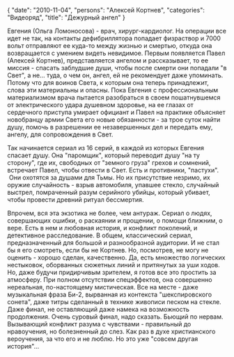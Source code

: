 {
   "date": "2010-11-04",
   "persons": "Алексей Кортнев",
   "categories": "Видеоряд",
   "title": "Дежурный ангел"
}

Евгения (Ольга Ломоносова) - врач, хирург-кардиолог. На операции все идет не так, на контакты дефибриллятора попадает физраствор и 7000 вольт отправляют ее куда-то между жизнью и смертью, откуда она возвращается с умением видеть невидимое. Первым появляется Павел (Алексей Кортнев), представляется ангелом и рассказывает, то ее миссия - спасать заблудшие души, чтобы после смерти они попадали "в Свет", а не... туда, о чем он, ангел, ей не рекомендует даже упоминать. Потому что для воинов Света, к которым она теперь принадлежит, слова эти материальны и опасны. Пока Евгения с профессиональным материализмом врача пытается разобраться в своем пошатнувшемся от электрического удара душевном здоровье, на ее глазах от сердечного приступа умирает официант и Павел на практике объясняет новобранцу армии Света его новые обязанности - за трое суток найти душу, помочь в разрешении ее незавершенных дел и передать ему, ангелу, для сопровождения в Свет.

Так начинается сериал из 16 серий, в каждой из которых Евгения спасает душу. Она "паромщик", который переводит душу "на ту сторону", где их, свободных от "земного груза" грехов и сомнений, встречает Павел, чтобы отвести в Свет. Есть и противники, "пастухи".  Они охотятся за душами для Тьмы. Но их присутствие незримо, их оружие случайность - взрыв автомобиля, упавшее стекло, случайный выстрел, помраченный разум серийного убийцы, который убивает, чтобы провести древний ритуал бессмертия.

Впрочем, вся эта экзотика не более, чем антураж. Сериал о людях, совершающих ошибки, о раскаянии и прощении, о помощи ближним, о вере. Есть в нем и любовная история, и конфликт поколений, и детективное расследование. В общем, классический сериал, предназначенный для большой и разнообразной аудитории. И не стал бы я его смотреть, если бы не Кортнев. Но, посмотрев, не могу не оценить - хорошо сделан, качественно. Да, есть множество логических нестыковок, оборванных сюжетных линий и притянутых за уши ходов. Но, даже будучи придирчивым зрителем, я готов все это простить за атмосферу. При полном отсутствии спецэффектов, она совершенно нереальная, по-настоящему мистическая. Все на месте - даже музыкальная фраза Би-2, вырванная из контекста "шекспировского сонета", даже титры сделанный в технике живописи песком на стекле. Даже финал, не оставляющий даже намека на возможность продолжения. Очень суровый финал, надо сказать. Бьющий по нервам. Вызывающий конфликт разума с чувствами - правильный до нравоучения, но болезненный до слез. Как раз в духе христианского вероучения, за что его и не люблю. Но это уже "совсем другая история"...
